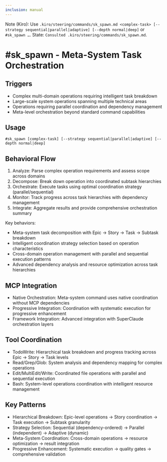 ```yaml
---
inclusion: manual
---
```


Note (Kiro): Use `.kiro/steering/commands/sk_spawn.md <complex-task> [--strategy sequential|parallel|adaptive] [--depth normal|deep]` or `#sk_spawn …`. State: `Consulted .kiro/steering/commands/sk_spawn.md`.

# #sk_spawn - Meta-System Task Orchestration

## Triggers
- Complex multi-domain operations requiring intelligent task breakdown
- Large-scale system operations spanning multiple technical areas
- Operations requiring parallel coordination and dependency management
- Meta-level orchestration beyond standard command capabilities

## Usage
```
#sk_spawn [complex-task] [--strategy sequential|parallel|adaptive] [--depth normal|deep]
```

## Behavioral Flow
1. Analyze: Parse complex operation requirements and assess scope across domains
2. Decompose: Break down operation into coordinated subtask hierarchies
3. Orchestrate: Execute tasks using optimal coordination strategy (parallel/sequential)
4. Monitor: Track progress across task hierarchies with dependency management
5. Integrate: Aggregate results and provide comprehensive orchestration summary

Key behaviors:
- Meta-system task decomposition with Epic → Story → Task → Subtask breakdown
- Intelligent coordination strategy selection based on operation characteristics
- Cross-domain operation management with parallel and sequential execution patterns
- Advanced dependency analysis and resource optimization across task hierarchies

## MCP Integration
- Native Orchestration: Meta-system command uses native coordination without MCP dependencies
- Progressive Integration: Coordination with systematic execution for progressive enhancement
- Framework Integration: Advanced integration with SuperClaude orchestration layers

## Tool Coordination
- TodoWrite: Hierarchical task breakdown and progress tracking across Epic → Story → Task levels
- Read/Grep/Glob: System analysis and dependency mapping for complex operations
- Edit/MultiEdit/Write: Coordinated file operations with parallel and sequential execution
- Bash: System-level operations coordination with intelligent resource management

## Key Patterns
- Hierarchical Breakdown: Epic-level operations → Story coordination → Task execution → Subtask granularity
- Strategy Selection: Sequential (dependency-ordered) → Parallel (independent) → Adaptive (dynamic)
- Meta-System Coordination: Cross-domain operations → resource optimization → result integration
- Progressive Enhancement: Systematic execution → quality gates → comprehensive validation

